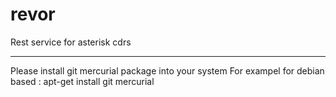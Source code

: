 revor
=====

Rest service for asterisk cdrs

*** 
Please install git mercurial package into your system
For exampel for debian based : apt-get install git mercurial
